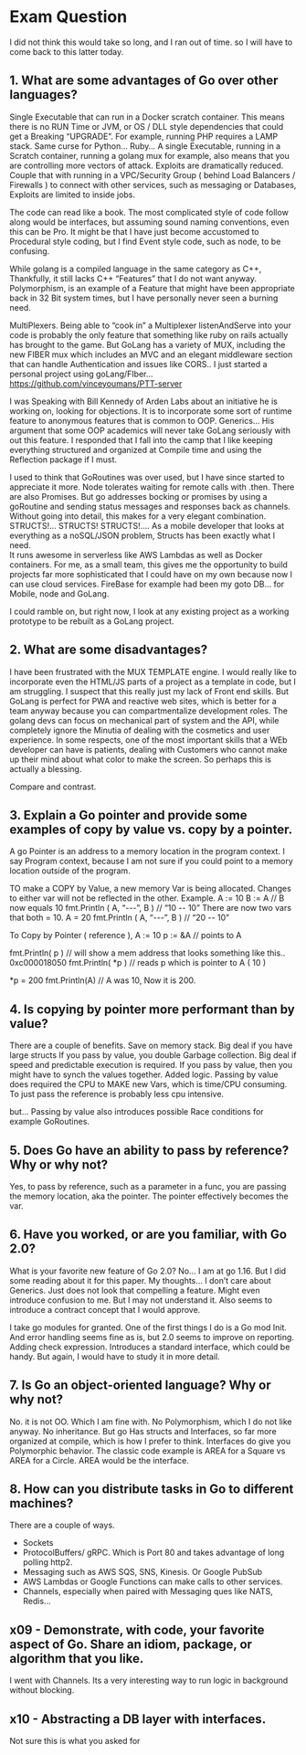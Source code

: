 # Exam Question

I did not think this would take so long, and I ran out of time.
so I will have to come back to this latter today.




## 1. What are some advantages of Go over other languages?
Single Executable that can run in a Docker scratch container. 
This means there is no RUN Time or JVM, or OS / DLL style dependencies that could get a Breaking “UPGRADE”.   For example, running PHP requires a LAMP stack.  Same curse for Python... Ruby…
A single Executable, running in a Scratch container, running a golang mux for example, also means that you are controlling more vectors of attack.  Exploits are dramatically reduced.  Couple that with running in a VPC/Security Group ( behind Load Balancers / Firewalls ) to connect with other services, such as messaging or Databases, Exploits are limited to inside jobs.

The code can read like a book.  The most complicated style of code follow along would be interfaces, but assuming sound naming conventions, even this can be Pro.  It might be that I have just become accustomed to Procedural style coding, but I find Event style code, such as node, to be confusing.

While golang is a compiled language in the same category as C++, Thankfully, it still lacks C++ “Features” that I do not want anyway. Polymorphism, is an example of a Feature that might have been appropriate back in 32 Bit system times, but I have personally never seen a burning need.  
 
MultiPlexers. Being able to “cook in” a Multiplexer listenAndServe into your code is probably the only feature that something like ruby on rails actually has brought to the game. But GoLang has a variety of MUX, including the new FIBER mux which includes an MVC and an elegant middleware section that can handle Authentication and issues like CORS..   I just started a personal project using goLang/FIber…   https://github.com/vinceyoumans/PTT-server

I was Speaking with Bill Kennedy of Arden Labs about an initiative he is working on, looking for objections.  It is to incorporate some sort of runtime feature to anonymous features that is common to OOP. Generics…  His argument that some OOP academics will never take GoLang seriously with out this feature.  I responded that I fall into the camp that I like keeping everything structured and organized at Compile time and using the Reflection package if I must.  

I used to think that GoRoutines was over used, but I have since started to appreciate it more.  Node tolerates waiting for remote calls with .then.   There are also Promises.  But go addresses bocking or promises by using a goRoutine and sending status messages and responses back as channels.  Without going into detail, this makes for a very elegant combination.
STRUCTS!...   STRUCTS!   STRUCTS!....   As a mobile developer that looks at everything as a noSQL/JSON problem, Structs has been exactly what I need.  
It runs awesome in serverless like AWS Lambdas as well as Docker containers.  For me, as a small team, this gives me the opportunity to build projects far more sophisticated that I could have on my own because now I can use cloud services.  FireBase for example had been my goto DB…  for Mobile, node and GoLang.  

I could ramble on, but right now, I look at any existing project as a working prototype to be rebuilt as a GoLang project.





## 2. What are some disadvantages?
I have been frustrated with the MUX TEMPLATE engine.  I would really like to incorporate even the HTML/JS parts of a project as a template in code, but I am struggling.  I suspect that this really just my lack of Front end skills.  But GoLang is perfect for PWA and reactive web sites, which is better for a team anyway because you can compartmentalize development roles.  The golang devs can focus on mechanical part of system and the API, while completely ignore the Minutia of dealing with the cosmetics and user experience. In some respects, one of the most important skills that a WEb developer can have is patients, dealing with Customers who cannot make up their mind about what color to make the screen.  So perhaps this is actually a blessing.

Compare and contrast.



## 3. Explain a Go pointer and provide some examples of copy by value vs. copy by a pointer.
A go Pointer is an address to a memory location in the program context.  I say Program context, because I am not sure if you could point to a memory location outside of the program. 


TO make a COPY by Value, a new memory Var is being allocated.  Changes to either var will not be reflected in the other.  Example.
A := 10
B := A  // B now equals 10
fmt.Println ( A, “---”, B ) //  “10 -- 10”
There are now two vars that both = 10.
A = 20
fmt.Println ( A, “---”, B ) //  “20 -- 10”


To Copy by Pointer ( reference ), 
A := 10
p := &A  // points to A

fmt.Println( p )  // will show a mem address that looks something like this..  0xc000018050
fmt.Println( *p ) // reads p which is pointer to A  ( 10 )

*p = 200
fmt.Println(A)  //  A was 10,  Now it is 200.




## 4. Is copying by pointer more performant than by value?  
There are a couple of benefits.
Save on memory stack. Big deal if you have large structs
If you pass by value, you double Garbage collection.  Big deal if speed and predictable execution is required.
If you pass by value, then you might have to synch the values together.  Added logic.
Passing by value does required the CPU to MAKE new Vars, which is time/CPU consuming.  To just pass the reference is probably less cpu intensive.

but...
Passing by value also introduces possible Race conditions for example GoRoutines.






## 5. Does Go have an ability to pass by reference? Why or why not?
Yes,   to pass by reference, such as a parameter in a func, you are passing the memory location, aka the pointer.  The pointer effectively becomes the var.  




## 6. Have you worked, or are you familiar, with Go 2.0?
What is your favorite new feature of Go 2.0?
No…  I am at go 1.16. But I did some reading about it for this paper.  My thoughts...
I don’t care about Generics.  Just does not look that compelling a feature.  Might even introduce confusion to me.  But I may not understand it.  Also seems to introduce a contract concept that I would approve.

I take go modules for granted. One of the first things I do is a Go mod Init.
And error handling seems fine as is, but 2.0 seems to improve on reporting. Adding check expression.  Introduces a standard interface, which could be handy.  But again, I would have to study it in more detail.








## 7. Is Go an object-oriented language? Why or why not?
No.  it is not OO.  Which I am fine with.  No Polymorphism, which I do not like anyway.  No inheritance.  But go Has structs and Interfaces, so far more organized at compile, which is how I prefer to think. 
Interfaces do give you Polymorphic behavior.  The classic code example is AREA for a Square vs AREA for a Circle.  AREA would be the interface.





## 8. How can you distribute tasks in Go to different machines?
There are a couple of ways.
- Sockets
- ProtocolBuffers/ gRPC.  Which is Port 80 and takes advantage of long polling http2.
- Messaging such as AWS SQS, SNS, Kinesis.   Or Google PubSub
- AWS Lambdas or Google Functions can make calls to other services.
- Channels, especially when paired with Messaging ques like NATS, Redis...





## x09 - Demonstrate, with code, your favorite aspect of Go. Share an idiom, package, or algorithm that you like.

I went with Channels.  Its a very interesting way to run logic in background without blocking.



## x10 - Abstracting a DB layer with interfaces.

Not sure this is what you asked for 


